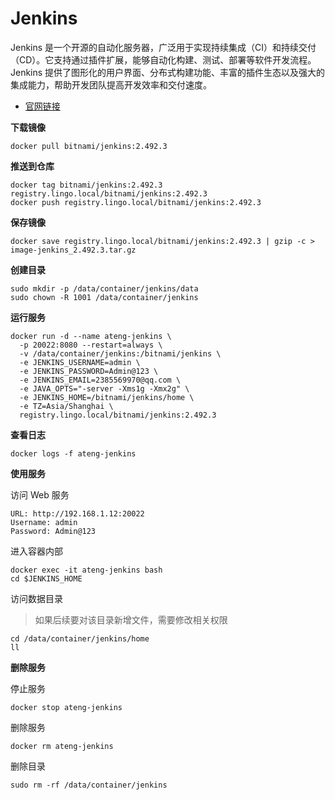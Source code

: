 # Jenkins

Jenkins 是一个开源的自动化服务器，广泛用于实现持续集成（CI）和持续交付（CD）。它支持通过插件扩展，能够自动化构建、测试、部署等软件开发流程。Jenkins 提供了图形化的用户界面、分布式构建功能、丰富的插件生态以及强大的集成能力，帮助开发团队提高开发效率和交付速度。

- [官网链接](https://www.jenkins.io/)



**下载镜像**

```
docker pull bitnami/jenkins:2.492.3
```

**推送到仓库**

```
docker tag bitnami/jenkins:2.492.3 registry.lingo.local/bitnami/jenkins:2.492.3
docker push registry.lingo.local/bitnami/jenkins:2.492.3
```

**保存镜像**

```
docker save registry.lingo.local/bitnami/jenkins:2.492.3 | gzip -c > image-jenkins_2.492.3.tar.gz
```

**创建目录**

```
sudo mkdir -p /data/container/jenkins/data
sudo chown -R 1001 /data/container/jenkins
```

**运行服务**

```
docker run -d --name ateng-jenkins \
  -p 20022:8080 --restart=always \
  -v /data/container/jenkins:/bitnami/jenkins \
  -e JENKINS_USERNAME=admin \
  -e JENKINS_PASSWORD=Admin@123 \
  -e JENKINS_EMAIL=2385569970@qq.com \
  -e JAVA_OPTS="-server -Xms1g -Xmx2g" \
  -e JENKINS_HOME=/bitnami/jenkins/home \
  -e TZ=Asia/Shanghai \
  registry.lingo.local/bitnami/jenkins:2.492.3
```

**查看日志**

```
docker logs -f ateng-jenkins
```

**使用服务**

访问 Web 服务

```
URL: http://192.168.1.12:20022
Username: admin
Password: Admin@123
```

进入容器内部

```
docker exec -it ateng-jenkins bash
cd $JENKINS_HOME
```

访问数据目录

> 如果后续要对该目录新增文件，需要修改相关权限

```
cd /data/container/jenkins/home
ll
```

**删除服务**

停止服务

```
docker stop ateng-jenkins
```

删除服务

```
docker rm ateng-jenkins
```

删除目录

```
sudo rm -rf /data/container/jenkins
```

